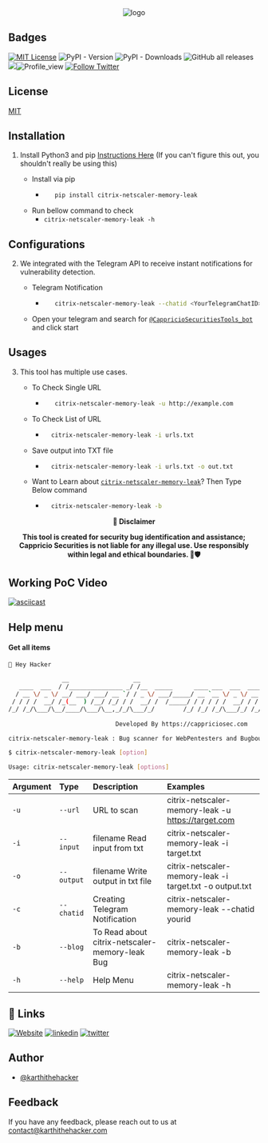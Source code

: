 
<div align="center">
  <img src="https://blogs.cappriciosec.com/uploaders/citrixnetscalermemoryleak-tool.png" alt="logo">
</div>


## Badges



[![MIT License](https://img.shields.io/badge/License-MIT-green.svg)](https://choosealicense.com/licenses/mit/)
![PyPI - Version](https://img.shields.io/pypi/v/citrix-netscaler-memory-leak)
![PyPI - Downloads](https://img.shields.io/pypi/dm/citrix-netscaler-memory-leak)
![GitHub all releases](https://img.shields.io/github/downloads/Cappricio-Securities/citrix-netscaler-memory-leak/total)
<a href="https://github.com/Cappricio-Securities/citrix-netscaler-memory-leak/releases/"><img src="https://img.shields.io/github/release/Cappricio-Securities/citrix-netscaler-memory-leak"></a>![Profile_view](https://komarev.com/ghpvc/?username=Cappricio-Securities&label=Profile%20views&color=0e75b6&style=flat)
[![Follow Twitter](https://img.shields.io/twitter/follow/cappricio_sec?style=social)](https://twitter.com/cappricio_sec)
<p align="center">

<p align="center">







## License

[MIT](https://choosealicense.com/licenses/mit/)



## Installation 

1. Install Python3 and pip [Instructions Here](https://www.python.org/downloads/) (If you can't figure this out, you shouldn't really be using this)

   - Install via pip
     - ```bash
          pip install citrix-netscaler-memory-leak 
        ```
   - Run bellow command to check
     - `citrix-netscaler-memory-leak -h`

## Configurations 
2. We integrated with the Telegram API to receive instant notifications for vulnerability detection.
   
   - Telegram Notification
     - ```bash
          citrix-netscaler-memory-leak --chatid <YourTelegramChatID>
        ```
   - Open your telegram and search for [`@CappricioSecuritiesTools_bot`](https://web.telegram.org/k/#@CappricioSecuritiesTools_bot) and click start

## Usages 
3. This tool has multiple use cases.
   
   - To Check Single URL
     - ```bash
          citrix-netscaler-memory-leak -u http://example.com 
        ```
   - To Check List of URL 
      - ```bash
          citrix-netscaler-memory-leak -i urls.txt 
        ```
   - Save output into TXT file
      - ```bash
          citrix-netscaler-memory-leak -i urls.txt -o out.txt
        ```
   - Want to Learn about [`citrix-netscaler-memory-leak`](https://blogs.cappriciosec.com/cve/167/The%20Potential%20Citrix%20NetScaler%20Memory%20Leak)? Then Type Below command
      - ```bash
          citrix-netscaler-memory-leak -b
        ```
     
<p align="center">
  <b>🚨 Disclaimer</b>
  
</p>
<p align="center">
<b>This tool is created for security bug identification and assistance; Cappricio Securities is not liable for any illegal use. 
  Use responsibly within legal and ethical boundaries. 🔐🛡️</b></p>


## Working PoC Video

[![asciicast](https://blogs.cappriciosec.com/uploaders/Screenshot%202024-05-29%20at%202.37.45%20PM.png)](https://asciinema.org/a/ARfK9usVLsdseyuqCfmWFhXKG)




## Help menu

#### Get all items

```bash
👋 Hey Hacker
                                                                             v1.0
               __                  __                                                                __           __
   ____  ___  / /_______________ _/ /__  _____      ____ ___  ___  ____ ___  ____  _______  __      / /__  ____ _/ /__
  / __ \/ _ \/ __/ ___/ ___/ __ `/ / _ \/ ___/_____/ __ `__ \/ _ \/ __ `__ \/ __ \/ ___/ / / /_____/ / _ \/ __ `/ //_/
 / / / /  __/ /_(__  ) /__/ /_/ / /  __/ /  /_____/ / / / / /  __/ / / / / / /_/ / /  / /_/ /_____/ /  __/ /_/ / ,<
/_/ /_/\___/\__/____/\___/\__,_/_/\___/_/        /_/ /_/ /_/\___/_/ /_/ /_/\____/_/   \__, /     /_/\___/\__,_/_/|_|
                                                                                     /____/
                              Developed By https://cappriciosec.com

citrix-netscaler-memory-leak : Bug scanner for WebPentesters and Bugbounty Hunters 

$ citrix-netscaler-memory-leak [option]

Usage: citrix-netscaler-memory-leak [options]
```


| Argument | Type     | Description                | Examples |
| :-------- | :------- | :------------------------- | :------------------------- |
| `-u` | `--url` | URL to scan | citrix-netscaler-memory-leak -u https://target.com |
| `-i` | `--input` | filename Read input from txt  | citrix-netscaler-memory-leak -i target.txt | 
| `-o` | `--output` | filename Write output in txt file | citrix-netscaler-memory-leak -i target.txt -o output.txt |
| `-c` | `--chatid` | Creating Telegram Notification | citrix-netscaler-memory-leak --chatid yourid |
| `-b` | `--blog` | To Read about citrix-netscaler-memory-leak Bug | citrix-netscaler-memory-leak -b |
| `-h` | `--help` | Help Menu | citrix-netscaler-memory-leak -h |



## 🔗 Links
[![Website](https://img.shields.io/badge/my_portfolio-000?style=for-the-badge&logo=ko-fi&logoColor=white)](https://cappriciosec.com/)
[![linkedin](https://img.shields.io/badge/linkedin-0A66C2?style=for-the-badge&logo=linkedin&logoColor=white)](https://www.linkedin.com/in/karthikeyan--v/)
[![twitter](https://img.shields.io/badge/twitter-1DA1F2?style=for-the-badge&logo=twitter&logoColor=white)](https://twitter.com/karthithehacker)



## Author

- [@karthithehacker](https://github.com/karthi-the-hacker/)



## Feedback

If you have any feedback, please reach out to us at contact@karthithehacker.com
